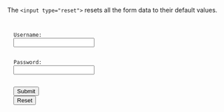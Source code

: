 The `<input type="reset">` resets all the form data to their default values.

<codeblock language="html" type="lesson">
<code>
<form>
  <label>Username:</label>
  <input type="text">
  <br />
  <label>Password:</label>
  <input type="password">
  <br />
  <input type="submit">
  <input type="reset">
</form>
</code>
</codeblock>